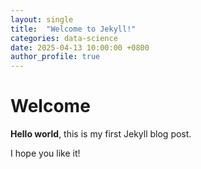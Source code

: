 ```yaml
---
layout: single
title:  "Welcome to Jekyll!"
categories: data-science
date: 2025-04-13 10:00:00 +0800
author_profile: true
---
```


# Welcome

**Hello world**, this is my first Jekyll blog post.

I hope you like it!
